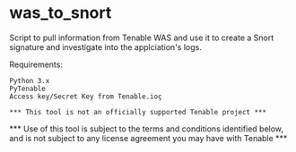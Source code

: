 # was_to_snort
Script to pull information from Tenable WAS and use it to create a Snort signature and investigate into the applciation's logs.

Requirements:

    Python 3.x
    PyTenable
    Access key/Secret Key from Tenable.ioç
    
    *** This tool is not an officially supported Tenable project ***

*** Use of this tool is subject to the terms and conditions identified below,
 and is not subject to any license agreement you may have with Tenable ***


